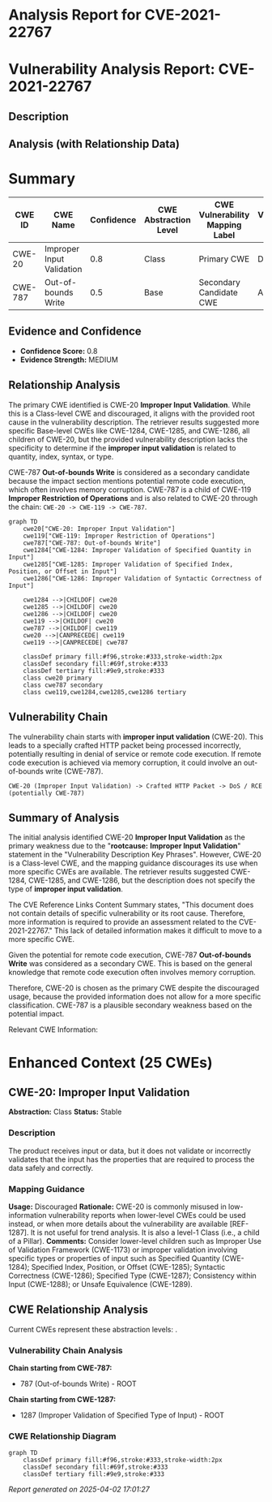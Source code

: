 # Analysis Report for CVE-2021-22767

# Vulnerability Analysis Report: CVE-2021-22767

## Description



## Analysis (with Relationship Data)

# Summary

| CWE ID | CWE Name | Confidence | CWE Abstraction Level | CWE Vulnerability Mapping Label | CWE-Vulnerability Mapping Notes |
|---|---|---|---|---|---|
| CWE-20 | Improper Input Validation | 0.8 | Class | Primary CWE | Discouraged |
| CWE-787 | Out-of-bounds Write | 0.5 | Base | Secondary Candidate CWE | Allowed |

## Evidence and Confidence

*   **Confidence Score:** 0.8
*   **Evidence Strength:** MEDIUM

## Relationship Analysis
The primary CWE identified is CWE-20 **Improper Input Validation**. While this is a Class-level CWE and discouraged, it aligns with the provided root cause in the vulnerability description. The retriever results suggested more specific Base-level CWEs like CWE-1284, CWE-1285, and CWE-1286, all children of CWE-20, but the provided vulnerability description lacks the specificity to determine if the **improper input validation** is related to quantity, index, syntax, or type.

CWE-787 **Out-of-bounds Write** is considered as a secondary candidate because the impact section mentions potential remote code execution, which often involves memory corruption. CWE-787 is a child of CWE-119 **Improper Restriction of Operations** and is also related to CWE-20 through the chain: `CWE-20 -> CWE-119 -> CWE-787`.

```mermaid
graph TD
    cwe20["CWE-20: Improper Input Validation"]
    cwe119["CWE-119: Improper Restriction of Operations"]
    cwe787["CWE-787: Out-of-bounds Write"]
    cwe1284["CWE-1284: Improper Validation of Specified Quantity in Input"]
    cwe1285["CWE-1285: Improper Validation of Specified Index, Position, or Offset in Input"]
    cwe1286["CWE-1286: Improper Validation of Syntactic Correctness of Input"]
    
    cwe1284 -->|CHILDOF| cwe20
    cwe1285 -->|CHILDOF| cwe20
    cwe1286 -->|CHILDOF| cwe20
    cwe119 -->|CHILDOF| cwe20
    cwe787 -->|CHILDOF| cwe119
    cwe20 -->|CANPRECEDE| cwe119
    cwe119 -->|CANPRECEDE| cwe787
    
    classDef primary fill:#f96,stroke:#333,stroke-width:2px
    classDef secondary fill:#69f,stroke:#333
    classDef tertiary fill:#9e9,stroke:#333
    class cwe20 primary
    class cwe787 secondary
    class cwe119,cwe1284,cwe1285,cwe1286 tertiary
```

## Vulnerability Chain
The vulnerability chain starts with **improper input validation** (CWE-20). This leads to a specially crafted HTTP packet being processed incorrectly, potentially resulting in denial of service or remote code execution. If remote code execution is achieved via memory corruption, it could involve an out-of-bounds write (CWE-787).

`CWE-20 (Improper Input Validation) -> Crafted HTTP Packet -> DoS / RCE (potentially CWE-787)`

## Summary of Analysis
The initial analysis identified CWE-20 **Improper Input Validation** as the primary weakness due to the "**rootcause:** **Improper Input Validation**" statement in the "Vulnerability Description Key Phrases". However, CWE-20 is a Class-level CWE, and the mapping guidance discourages its use when more specific CWEs are available. The retriever results suggested CWE-1284, CWE-1285, and CWE-1286, but the description does not specify the type of **improper input validation**.

The CVE Reference Links Content Summary states, "This document does not contain details of specific vulnerability or its root cause. Therefore, more information is required to provide an assessment related to the CVE-2021-22767." This lack of detailed information makes it difficult to move to a more specific CWE.

Given the potential for remote code execution, CWE-787 **Out-of-bounds Write** was considered as a secondary CWE. This is based on the general knowledge that remote code execution often involves memory corruption.

Therefore, CWE-20 is chosen as the primary CWE despite the discouraged usage, because the provided information does not allow for a more specific classification. CWE-787 is a plausible secondary weakness based on the potential impact.

Relevant CWE Information:

# Enhanced Context (25 CWEs)
## CWE-20: Improper Input Validation
**Abstraction:** Class
**Status:** Stable

### Description
The product receives input or data, but it does
        not validate or incorrectly validates that the input has the
        properties that are required to process the data safely and
        correctly.

### Mapping Guidance
**Usage:** Discouraged
**Rationale:** CWE-20 is commonly misused in low-information vulnerability reports when lower-level CWEs could be used instead, or when more details about the vulnerability are available [REF-1287]. It is not useful for trend analysis. It is also a level-1 Class (i.e., a child of a Pillar).
**Comments:** Consider lower-level children such as Improper Use of Validation Framework (CWE-1173) or improper validation involving specific types or properties of input such as Specified Quantity (CWE-1284); Specified Index, Position, or Offset (CWE-1285); Syntactic Correctness (CWE-1286); Specified Type (CWE-1287); Consistency within Input (CWE-1288); or Unsafe Equivalence (CWE-1289).


## CWE Relationship Analysis

Current CWEs represent these abstraction levels: .


### Vulnerability Chain Analysis

**Chain starting from CWE-787:**
- 787 (Out-of-bounds Write) - ROOT


**Chain starting from CWE-1287:**
- 1287 (Improper Validation of Specified Type of Input) - ROOT



### CWE Relationship Diagram

```mermaid
graph TD
    classDef primary fill:#f96,stroke:#333,stroke-width:2px
    classDef secondary fill:#69f,stroke:#333
    classDef tertiary fill:#9e9,stroke:#333
```



*Report generated on 2025-04-02 17:01:27*
